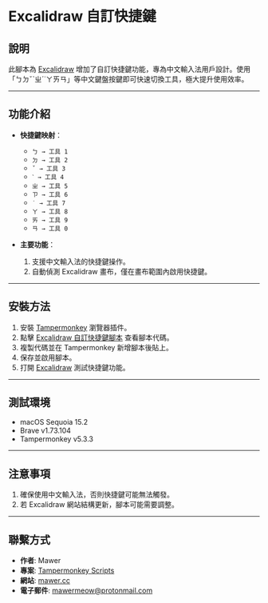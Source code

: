 # Excalidraw 自訂快捷鍵

## 說明

此腳本為 [Excalidraw](https://excalidraw.com/) 增加了自訂快捷鍵功能，專為中文輸入法用戶設計。使用「ㄅㄉˇˋㄓˊ˙ㄚㄞㄢ」等中文鍵盤按鍵即可快速切換工具，極大提升使用效率。

---

## 功能介紹

- **快捷鍵映射**：
    - `ㄅ → 工具 1`
    - `ㄉ → 工具 2`
    - `ˇ → 工具 3`
    - `ˋ → 工具 4`
    - `ㄓ → 工具 5`
    - `ㄗ → 工具 6`
    - `˙ → 工具 7`
    - `ㄚ → 工具 8`
    - `ㄞ → 工具 9`
    - `ㄢ → 工具 0`

- **主要功能**：
    1. 支援中文輸入法的快捷鍵操作。
    2. 自動偵測 Excalidraw 畫布，僅在畫布範圍內啟用快捷鍵。

---

## 安裝方法

1. 安裝 [Tampermonkey](https://www.tampermonkey.net/) 瀏覽器插件。
2. 點擊 [Excalidraw 自訂快捷鍵腳本](https://github.com/mawermeow/tampermonkey-scripts/blob/main/excalidraw-custom-shortcuts.user.js) 查看腳本代碼。
3. 複製代碼並在 Tampermonkey 新增腳本後貼上。
4. 保存並啟用腳本。
5. 打開 [Excalidraw](https://excalidraw.com/) 測試快捷鍵功能。

---

## 測試環境
  - macOS Sequoia 15.2
  - Brave v1.73.104
  - Tampermonkey v5.3.3

---

## 注意事項

1. 確保使用中文輸入法，否則快捷鍵可能無法觸發。
2. 若 Excalidraw 網站結構更新，腳本可能需要調整。

---

## 聯繫方式

- **作者**: Mawer
- **專案**: [Tampermonkey Scripts](https://github.com/mawermeow/tampermonkey-scripts)
- **網站**: [mawer.cc](https://mawer.cc)
- **電子郵件**: mawermeow@protonmail.com